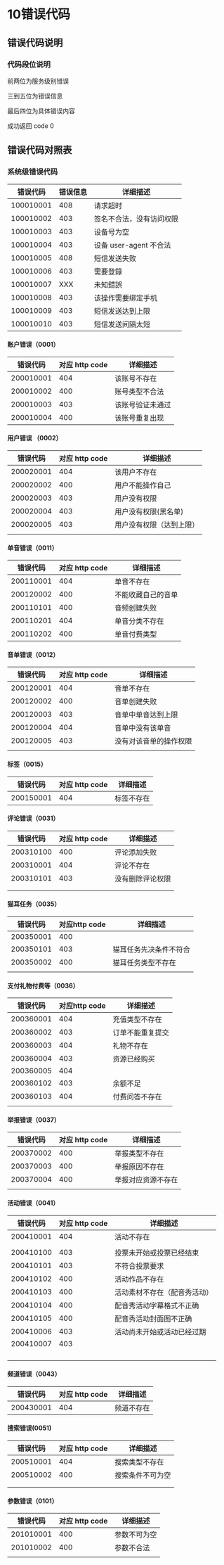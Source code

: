 # 10错误代码

## 错误代码说明

### 代码段位说明

前两位为服务级别错误

三到五位为错误信息

最后四位为具体错误内容

成功返回 code 0

## 错误代码对照表

### 系统级错误代码

| 错误代码      | 错误信息 | 详细描述              |
| --------- | ---- | ----------------- |
| 100010001 | 408  | 请求超时              |
| 100010002 | 403  | 签名不合法，没有访问权限      |
| 100010003 | 403  | 设备号为空             |
| 100010004 | 403  | 设备 user-agent 不合法 |
| 100010005 | 408  | 短信发送失败            |
| 100010006 | 403  | 需要登錄              |
| 100010007 | XXX  | 未知錯誤              |
| 100010008 | 403  | 该操作需要绑定手机         |
| 100010009 | 403  | 短信发送达到上限          |
| 100010010 | 403  | 短信发送间隔太短          |



#### 账户错误（0001）

| 错误代码      | 对应 http code | 详细描述     |
| --------- | ------------ | -------- |
| 200010001 | 404          | 该账号不存在   |
| 200010002 | 400          | 账号类型不合法  |
| 200010003 | 403          | 该账号验证未通过 |
| 200010004 | 400          | 该账号重复出现  |



#### 用户错误 （0002）

| 错误代码      | 对应 http code | 详细描述         |
| --------- | ------------ | ------------ |
| 200020001 | 404          | 该用户不存在       |
| 200020002 | 400          | 用户不能操作自己     |
| 200020003 | 403          | 用户没有权限       |
| 200020004 | 403          | 用户没有权限(黑名单)  |
| 200020005 | 403          | 用户没有权限（达到上限） |
|           |              |              |



#### 单音错误（0011）

| 错误代码      | 对应 http code | 详细描述      |
| --------- | ------------ | --------- |
| 200110001 | 404          | 单音不存在     |
| 200120002 | 400          | 不能收藏自己的音单 |
| 200110101 | 400          | 音频创建失败    |
| 200110201 | 404          | 单音分类不存在   |
| 200110202 | 400          | 单音付费类型    |



#### 音单错误（0012）

| 错误代码      | 对应 http code | 详细描述        |
| --------- | ------------ | ----------- |
| 200120001 | 404          | 音单不存在       |
| 200120002 | 400          | 音单创建失败      |
| 200120003 | 403          | 音单中单音达到上限   |
| 200120004 | 404          | 音单中没有该单音    |
| 200120005 | 403          | 没有对该音单的操作权限 |
|           |              |             |



#### 标签（0015）

| 错误代码      | 对应 http code | 详细描述  |
| --------- | ------------ | ----- |
| 200150001 | 404          | 标签不存在 |



#### 评论错误（0031）

| 错误代码      | 对应 http code | 详细描述     |
| --------- | ------------ | -------- |
| 200310100 | 400          | 评论添加失败   |
| 200310001 | 404          | 评论不存在    |
| 200310101 | 403          | 没有删除评论权限 |
|           |              |          |
|           |              |          |



#### 猫耳任务（0035）

| 错误代码      | 对应http code | 详细描述        |
| --------- | ----------- | ----------- |
| 200350001 | 400         |             |
| 200350101 | 403         | 猫耳任务先决条件不符合 |
| 200350002 | 400         | 猫耳任务类型不存在   |
|           |             |             |



#### 支付礼物付费等（0036）

| 错误代码      | 对应http code | 详细描述     |
| --------- | ----------- | -------- |
| 200360001 | 404         | 充值类型不存在  |
| 200360002 | 403         | 订单不能重复提交 |
| 200360003 | 404         | 礼物不存在    |
| 200360004 | 403         | 资源已经购买   |
| 200360005 | 404         |          |
| 200360102 | 403         | 余额不足     |
| 200360103 | 404         | 付费问答不存在  |
|           |             |          |



#### 举报错误（0037）

| 错误代码      | 对应 http code | 详细描述      |
| --------- | ------------ | --------- |
| 200370002 | 400          | 举报类型不存在   |
| 200370003 | 400          | 举报原因不存在   |
| 200370004 | 400          | 举报对应资源不存在 |
|           |              |           |





#### 活动错误（0041）

| 错误代码      | 对应 http code | 详细描述           |
| --------- | ------------ | -------------- |
| 200410001 | 404          | 活动不存在          |
|           |              |                |
| 200410100 | 403          | 投票未开始或投票已经结束   |
| 200410101 | 403          | 不符合投票要求        |
| 200410102 | 400          | 活动作品不存在        |
| 200410103 | 400          | 活动素材不存在（配音秀活动） |
| 200410104 | 400          | 配音秀活动字幕格式不正确   |
| 200410105 | 400          | 配音秀活动封面图不正确    |
| 200410006 | 403          | 活动尚未开始或活动已经过期  |
| 200410007 | 403          |                |
|           |              |                |
|           |              |                |
|           |              |                |
|           |              |                |



#### 频道错误（0043）

| 错误代码      | 对应 http code | 详细描述  |
| --------- | ------------ | ----- |
| 200430001 | 404          | 频道不存在 |





#### 搜索错误(0051)

| 错误代码      | 对应 http code | 详细描述     |
| --------- | ------------ | -------- |
| 200510001 | 404          | 搜索类型不存在  |
| 200510002 | 400          | 搜索条件不可为空 |
|           |              |          |
|           |              |          |



#### 参数错误（0101）

| 错误代码      | 对应 http code | 详细描述   |
| --------- | ------------ | ------ |
| 201010001 | 400          | 参数不可为空 |
| 201010002 | 400          | 参数不合法  |
|           |              |        |





